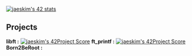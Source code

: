 [![jaeskim's 42 stats](https://badge42.herokuapp.com/api/stats/plouvel)](https://github.com/JaeSeoKim/badge42)
## Projects
**libft :**
[![jaeskim's 42Project Score](https://badge42.herokuapp.com/api/project/plouvel/Libft)](https://github.com/JaeSeoKim/badge42)
**ft_printf :**
[![jaeskim's 42Project Score](https://badge42.herokuapp.com/api/project/plouvel/ft_printf)](https://github.com/JaeSeoKim/badge42)
**Born2BeRoot :**
